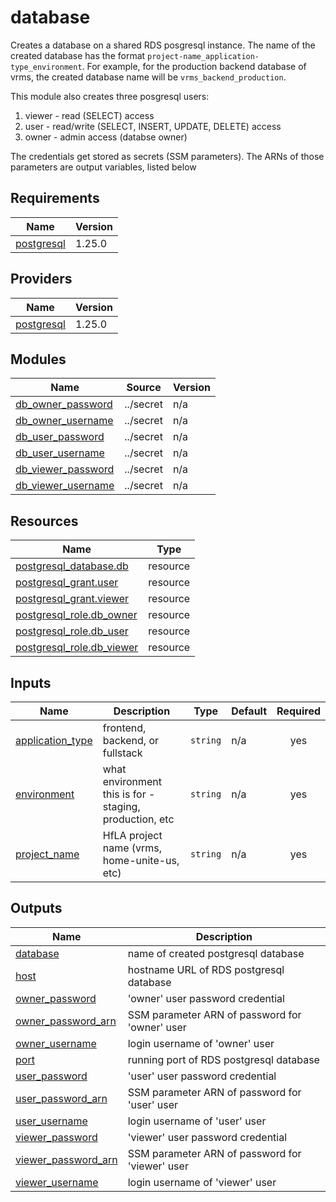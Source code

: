 <!-- BEGIN_TF_DOCS -->
# database

Creates a database on a shared RDS posgresql instance. The name of the
created database has the format `project-name_application-type_environment`.
For example, for the production backend database of vrms, the created
database name will be `vrms_backend_production`.

This module also creates three posgresql users:
1. viewer - read (SELECT) access
1. user - read/write (SELECT, INSERT, UPDATE, DELETE) access
1. owner - admin access (databse owner)

The credentials get stored as secrets (SSM parameters). The ARNs of those
parameters are output variables, listed below

## Requirements

| Name | Version |
|------|---------|
| <a name="requirement_postgresql"></a> [postgresql](#requirement\_postgresql) | 1.25.0 |

## Providers

| Name | Version |
|------|---------|
| <a name="provider_postgresql"></a> [postgresql](#provider\_postgresql) | 1.25.0 |

## Modules

| Name | Source | Version |
|------|--------|---------|
| <a name="module_db_owner_password"></a> [db\_owner\_password](#module\_db\_owner\_password) | ../secret | n/a |
| <a name="module_db_owner_username"></a> [db\_owner\_username](#module\_db\_owner\_username) | ../secret | n/a |
| <a name="module_db_user_password"></a> [db\_user\_password](#module\_db\_user\_password) | ../secret | n/a |
| <a name="module_db_user_username"></a> [db\_user\_username](#module\_db\_user\_username) | ../secret | n/a |
| <a name="module_db_viewer_password"></a> [db\_viewer\_password](#module\_db\_viewer\_password) | ../secret | n/a |
| <a name="module_db_viewer_username"></a> [db\_viewer\_username](#module\_db\_viewer\_username) | ../secret | n/a |

## Resources

| Name | Type |
|------|------|
| [postgresql_database.db](https://registry.terraform.io/providers/cyrilgdn/postgresql/1.25.0/docs/resources/database) | resource |
| [postgresql_grant.user](https://registry.terraform.io/providers/cyrilgdn/postgresql/1.25.0/docs/resources/grant) | resource |
| [postgresql_grant.viewer](https://registry.terraform.io/providers/cyrilgdn/postgresql/1.25.0/docs/resources/grant) | resource |
| [postgresql_role.db_owner](https://registry.terraform.io/providers/cyrilgdn/postgresql/1.25.0/docs/resources/role) | resource |
| [postgresql_role.db_user](https://registry.terraform.io/providers/cyrilgdn/postgresql/1.25.0/docs/resources/role) | resource |
| [postgresql_role.db_viewer](https://registry.terraform.io/providers/cyrilgdn/postgresql/1.25.0/docs/resources/role) | resource |

## Inputs

| Name | Description | Type | Default | Required |
|------|-------------|------|---------|:--------:|
| <a name="input_application_type"></a> [application\_type](#input\_application\_type) | frontend, backend, or fullstack | `string` | n/a | yes |
| <a name="input_environment"></a> [environment](#input\_environment) | what environment this is for - staging, production, etc | `string` | n/a | yes |
| <a name="input_project_name"></a> [project\_name](#input\_project\_name) | HfLA project name (vrms, home-unite-us, etc) | `string` | n/a | yes |

## Outputs

| Name | Description |
|------|-------------|
| <a name="output_database"></a> [database](#output\_database) | name of created postgresql database |
| <a name="output_host"></a> [host](#output\_host) | hostname URL of RDS postgresql database |
| <a name="output_owner_password"></a> [owner\_password](#output\_owner\_password) | 'owner' user password credential |
| <a name="output_owner_password_arn"></a> [owner\_password\_arn](#output\_owner\_password\_arn) | SSM parameter ARN of password for 'owner' user |
| <a name="output_owner_username"></a> [owner\_username](#output\_owner\_username) | login username of 'owner' user |
| <a name="output_port"></a> [port](#output\_port) | running port of RDS postgresql database |
| <a name="output_user_password"></a> [user\_password](#output\_user\_password) | 'user' user password credential |
| <a name="output_user_password_arn"></a> [user\_password\_arn](#output\_user\_password\_arn) | SSM parameter ARN of password for 'user' user |
| <a name="output_user_username"></a> [user\_username](#output\_user\_username) | login username of 'user' user |
| <a name="output_viewer_password"></a> [viewer\_password](#output\_viewer\_password) | 'viewer' user password credential |
| <a name="output_viewer_password_arn"></a> [viewer\_password\_arn](#output\_viewer\_password\_arn) | SSM parameter ARN of password for 'viewer' user |
| <a name="output_viewer_username"></a> [viewer\_username](#output\_viewer\_username) | login username of 'viewer' user |
<!-- END_TF_DOCS -->    